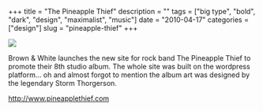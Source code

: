 +++
title = "The Pineapple Thief"
description = ""
tags = ["big type", "bold", "dark", "design", "maximalist", "music"]
date = "2010-04-17"
categories = ["design"]
slug = "pineapple-thief"
+++


 

  <div id="screens-thumbs" class="clearfix">
    <div class="txt-center" id="design-submission"><a href="http://www.pineapplethief.com/"><img id='bluga-thumbnail-2359' class='bluga-thumbnail large' src='//konigi.com/media/bluga/
wt4bc9fd98b7e5f_large.jpg'/></a></div>  
  </div>   
<p>Brown &amp; White launches the new site for rock band The Pineapple Thief to promote their 8th studio album. The whole site was built on the wordpress platform… oh and almost forgot to mention the album art was designed by the legendary Storm Thorgerson.</p>

<p><a href="http://www.pineapplethief.com/">http://www.pineapplethief.com</a></p>




